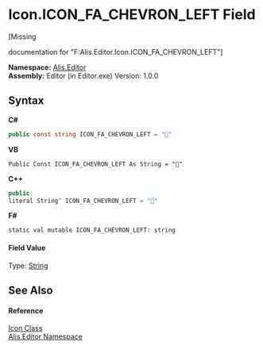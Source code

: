 # Icon.ICON_FA_CHEVRON_LEFT Field
 

\[Missing <summary> documentation for "F:Alis.Editor.Icon.ICON_FA_CHEVRON_LEFT"\]

**Namespace:**&nbsp;<a href="b150ade4-39de-a232-5f06-d3cdc1b2c538">Alis.Editor</a><br />**Assembly:**&nbsp;Editor (in Editor.exe) Version: 1.0.0

## Syntax

**C#**<br />
``` C#
public const string ICON_FA_CHEVRON_LEFT = ""
```

**VB**<br />
``` VB
Public Const ICON_FA_CHEVRON_LEFT As String = ""
```

**C++**<br />
``` C++
public:
literal String^ ICON_FA_CHEVRON_LEFT = ""
```

**F#**<br />
``` F#
static val mutable ICON_FA_CHEVRON_LEFT: string
```


#### Field Value
Type: <a href="https://docs.microsoft.com/dotnet/api/system.string" target="_blank">String</a>

## See Also


#### Reference
<a href="cc0f883c-67f8-f772-c6d7-a60b129f22a7">Icon Class</a><br /><a href="b150ade4-39de-a232-5f06-d3cdc1b2c538">Alis.Editor Namespace</a><br />